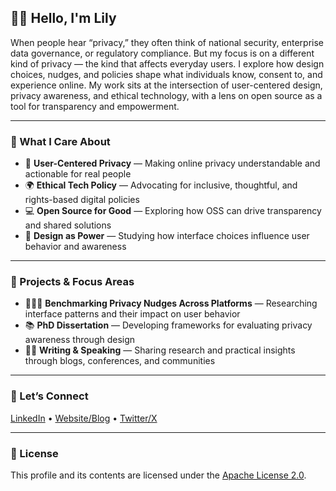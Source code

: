 ## 👋🏽 Hello, I'm Lily

When people hear “privacy,” they often think of national security, enterprise data governance, or regulatory compliance. But my focus is on a different kind of privacy — the kind that affects everyday users. I explore how design choices, nudges, and policies shape what individuals know, consent to, and experience online. My work sits at the intersection of user-centered design, privacy awareness, and ethical technology, with a lens on open source as a tool for transparency and empowerment.

---

### 🌱 What I Care About

- 🧠 **User-Centered Privacy** — Making online privacy understandable and actionable for real people
- 🌍 **Ethical Tech Policy** — Advocating for inclusive, thoughtful, and rights-based digital policies
- 💻 **Open Source for Good** — Exploring how OSS can drive transparency and shared solutions
- 🧩 **Design as Power** — Studying how interface choices influence user behavior and awareness

---

### 🔨 Projects & Focus Areas

- 🕵🏽‍♀️ **Benchmarking Privacy Nudges Across Platforms** — Researching interface patterns and their impact on user behavior
- 📚 **PhD Dissertation** — Developing frameworks for evaluating privacy awareness through design
- ✍🏽 **Writing & Speaking** — Sharing research and practical insights through blogs, conferences, and communities

---

### 🔗 Let’s Connect

[LinkedIn](https://www.linkedin.com/in/lily-botsyoe/) • [Website/Blog](https://lilybotsyoe.com) • [Twitter/X](https://x.com/Edinam233)

---

### 📄 License

This profile and its contents are licensed under the [Apache License 2.0](LICENSE).
